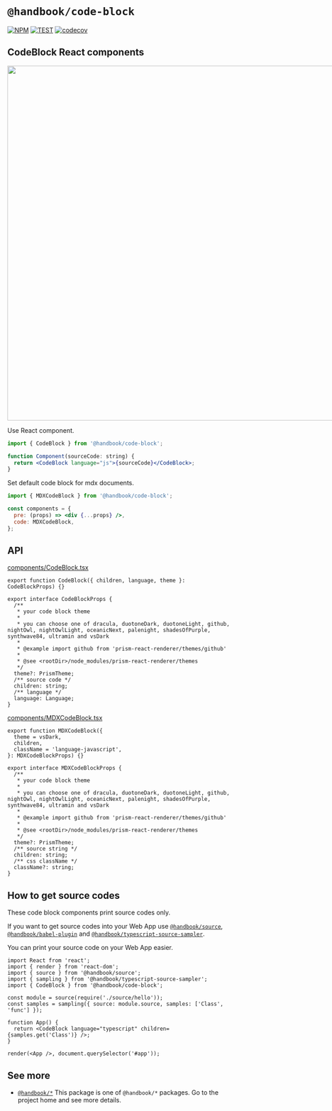 # `@handbook/code-block`

[![NPM](https://img.shields.io/npm/v/@handbook/code-block.svg)](https://www.npmjs.com/package/@handbook/code-block)
[![TEST](https://github.com/rocket-hangar/handbook/workflows/Test/badge.svg)](https://github.com/rocket-hangar/handbook/actions?query=workflow%3ATest)
[![codecov](https://codecov.io/gh/rocket-hangar/handbook/branch/master/graph/badge.svg)](https://codecov.io/gh/rocket-hangar/handbook)

## CodeBlock React components

<a href="https://rocket-handbook-example.netlify.app" target="_blank">

  <img src="https://raw.githubusercontent.com/rocket-hangar/handbook/master/doc-assets/code-block.png" width="800" style="max-width: 800px" />

</a>

Use React component.

```jsx
import { CodeBlock } from '@handbook/code-block';

function Component(sourceCode: string) {
  return <CodeBlock language="js">{sourceCode}</CodeBlock>;
}
```

Set default code block for mdx documents.

```jsx
import { MDXCodeBlock } from '@handbook/code-block';

const components = {
  pre: (props) => <div {...props} />,
  code: MDXCodeBlock,
};
```

## API

<!-- source components/CodeBlock.tsx --pick "CodeBlockProps CodeBlock" -->

[components/CodeBlock.tsx](components/CodeBlock.tsx)

```tsx
export function CodeBlock({ children, language, theme }: CodeBlockProps) {}

export interface CodeBlockProps {
  /**
   * your code block theme
   *
   * you can choose one of dracula, duotoneDark, duotoneLight, github, nightOwl, nightOwlLight, oceanicNext, palenight, shadesOfPurple, synthwave84, ultramin and vsDark
   *
   * @example import github from 'prism-react-renderer/themes/github'
   *
   * @see <rootDir>/node_modules/prism-react-renderer/themes
   */
  theme?: PrismTheme;
  /** source code */
  children: string;
  /** language */
  language: Language;
}
```

<!-- /source -->

<!-- source components/MDXCodeBlock.tsx --pick "MDXCodeBlockProps MDXCodeBlock" -->

[components/MDXCodeBlock.tsx](components/MDXCodeBlock.tsx)

```tsx
export function MDXCodeBlock({
  theme = vsDark,
  children,
  className = 'language-javascript',
}: MDXCodeBlockProps) {}

export interface MDXCodeBlockProps {
  /**
   * your code block theme
   *
   * you can choose one of dracula, duotoneDark, duotoneLight, github, nightOwl, nightOwlLight, oceanicNext, palenight, shadesOfPurple, synthwave84, ultramin and vsDark
   *
   * @example import github from 'prism-react-renderer/themes/github'
   *
   * @see <rootDir>/node_modules/prism-react-renderer/themes
   */
  theme?: PrismTheme;
  /** source string */
  children: string;
  /** css className */
  className?: string;
}
```

<!-- /source -->

## How to get source codes

These code block components print source codes only.

If you want to get source codes into your Web App use [`@handbook/source`](https://www.npmjs.com/package/@handbook/source), [`@handbook/babel-plugin`](https://www.npmjs.com/package/@handbook/babel-plugin) and [`@handbook/typescript-source-sampler`](https://www.npmjs.com/package/@handbook/typescript-source-sampler).

You can print your source code on your Web App easier.

```tsx
import React from 'react';
import { render } from 'react-dom';
import { source } from '@handbook/source';
import { sampling } from '@handbook/typescript-source-sampler';
import { CodeBlock } from '@handbook/code-block';

const module = source(require('./source/hello'));
const samples = sampling({ source: module.source, samples: ['Class', 'func'] });

function App() {
  return <CodeBlock language="typescript" children={samples.get('Class')} />;
}

render(<App />, document.querySelector('#app'));
```

## See more

- [`@handbook/*`](https://github.com/rocket-hangar/handbook) This package is one of `@handbook/*` packages. Go to the project home and see more details.
